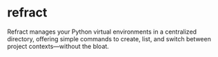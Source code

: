 # refract
Refract manages your Python virtual environments in a centralized directory, offering simple commands to create, list, and switch between project contexts—without the bloat.
